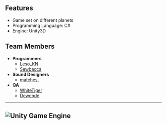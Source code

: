 ## Features

- Game set on different planets
- Programming Language: C#
- Engine: Unity3D

## Team Members

- **Programmers**
  - [Leso_KN](https://github.com/leso-kn)
  - [Sewbacca](https://github.com/sewbacca)
- **Sound Designers**
  - [matches.](https://github.com/thematschmen)
- **QA**
  - [WhiteTiger](https://github.com/whitetiger-qa)
  - [Dewende](https://github.com/dewende)
-------------
![Unity Game Engine](https://user-images.githubusercontent.com/7886606/29240961-28cb3562-7f70-11e7-9e72-8d781f42380c.png)
-------------
